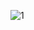 ![1](https://user-images.githubusercontent.com/44047322/66972758-cff6f980-f0bf-11e9-9b1a-d22f4038c3d1.PNG)
